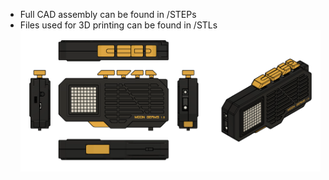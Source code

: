 - Full CAD assembly can be found in /STEPs
- Files used for 3D printing can be found in /STLs
![](https://github.com/friedpies/moon-germs/blob/master/Photos/MOON_GERMS_DRAWING.png)
